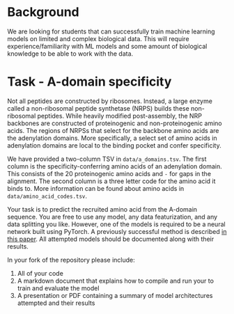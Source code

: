 # Background

We are looking for students that can successfully train machine learning models on limited and complex biological data.
This will require experience/familiarity with ML models and some amount of biological knowledge to be able to work with the data.

# Task - A-domain specificity
Not all peptides are constructed by ribosomes.
Instead, a large enzyme called a non-ribosomal peptide synthetase (NRPS) builds these non-ribosomal peptides.
While heavily modified post-assembly, the NRP backbones are constructed of proteinogenic and non-proteinogenic amino acids.
The regions of NRPSs that select for the backbone amino acids are the adenylation domains.
More specifically, a select set of amino acids in adenylation domains are local to the binding pocket and confer specificity.

We have provided a two-column TSV in `data/a_domains.tsv`.
The first column is the specificity-conferring amino acids of an adenylation domain.
This consists of the 20 proteinogenic amino acids and `-` for gaps in the alignment.
The second column is a three letter code for the amino acid it binds to.
More information can be found about amino acids in `data/amino_acid_codes.tsv`.

Your task is to predict the recruited amino acid from the A-domain sequence.
You are free to use any model, any data featurization, and any data splitting you like.
However, one of the models is required to be a neural network built using PyTorch.
A previously successful method is described [in this paper](https://academic.oup.com/nar/article/39/suppl_2/W362/2506164).
All attempted models should be documented along with their results.

In your fork of the repository please include:
1. All of your code
2. A markdown document that explains how to compile and run your to train and evaluate the model
3. A presentation or PDF containing a summary of model architectures attempted and their results
